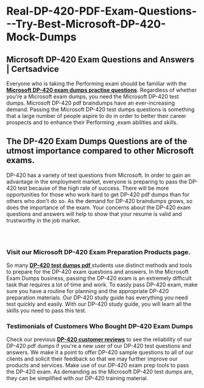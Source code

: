 # Real-DP-420-PDF-Exam-Questions---Try-Best-Microsoft-DP-420-Mock-Dumps
<h2><strong>Microsoft DP-420 Exam Questions and Answers | Certsadvice</strong></h2> <p>Everyone who is taking the Performing exam should be familiar with the <a href="http://www.certsadvice.com/microsoft/dp-420-practice-questions"><strong>Microsoft DP-420 exam dumps practise questions</strong></a>. Regardless of whether you&#39;re a Microsoft exam dumps, you need the Microsoft DP-420 test dumps. Microsoft DP-420 pdf braindumps have an ever-increasing demand. Passing the Microsoft DP-420 test dumps questions is something that a large number of people aspire to do in order to better their career prospects and to enhance their Performing ,exam abilities and skills.</p> <h2><strong>The DP-420 Exam Dumps Questions are of the utmost importance compared to other Microsoft exams.</strong></h2> <p>DP-420 has a variety of test questions from Microsoft. In order to gain an advantage in the employment market, everyone is preparing to pass the DP-420 test because of the high rate of success. There will be more opportunities for those who work hard to get DP-420 pdf dumps than for others who don&#39;t do so. As the demand for DP-420 braindumps grows, so does the importance of the exam. Your concerns about the DP-420 exam questions and answers will help to show that your resume is valid and trustworthy in the job market.</p> <p><a href="http://www.certsadvice.com/microsoft/dp-420-practice-questions" style="display: block; padding: 1em 0; text-align: center; "><img alt="" src="https://1.bp.blogspot.com/-RUOr8Wn-CRk/YUYAxC8kcHI/AAAAAAAAAnw/F7BbdI3tw8QDj5z8iX0vQAioQzKiUxduwCLcBGAsYHQ/s0/unnamed.jpg" /></a></p> <h3><strong>Visit our Microsoft DP-420 Exam Preparation Products page.</strong></h3> <p>So many <a href="http://www.certsadvice.com/microsoft/dp-420-practice-questions"><strong>DP-420 test dumps pdf </strong></a>students use distinct methods and tools to prepare for the DP-420 exam questions and answers. In the Microsoft Exam Dumps business, passing the DP-420 exam is an extremely difficult task that requires a lot of time and work. To easily pass DP-420 exam, make sure you have a routine for planning and the appropriate DP-420 preparation materials. Our DP-420 study guide has everything you need test quickly and easily. With our DP-420 study guide, you will learn all the skills you need to pass this test.</p> <h3><strong>Testimonials of Customers Who Bought DP-420 Exam Dumps</strong></h3> <p>Check our previous <a href="http://www.certsadvice.com/microsoft/dp-420-practice-questions"><strong>DP-420 customer reviews</strong></a> to see the reliability of our DP-420 pdf dumps if you&#39;re a new user of our DP-420 test questions and answers. We make it a point to offer DP-420 sample questions to all of our clients and solicit their feedback so that we may further improve our products and services. Make use of our DP-420 exam prep tools to pass the DP-420 exam. As demanding as the Microsoft DP-420 test dumps are, they can be simplified with our DP-420 training material.</p>

